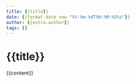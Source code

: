 ```yaml
---
title: {{title}}
date: {{format-date now "%Y-%m-%dT%H:%M:%S%z"}}
author: {{extra.author}}
tags: []
---
```

# {{title}}

{{content}}
